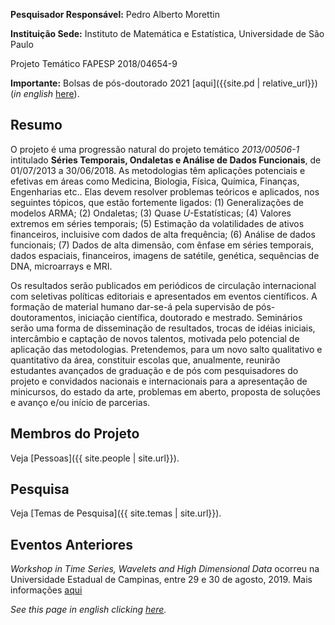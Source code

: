 ﻿---
# Feel free to add content and custom Front Matter to this file.
# To modify the layout, see https://jekyllrb.com/docs/themes/#overriding-theme-defaults
layout: default
---

**Pesquisador Responsável:** Pedro Alberto Morettin

**Instituição Sede:** Instituto de Matemática e Estatística, Universidade de
São Paulo

Projeto Temático FAPESP 2018/04654-9

**Importante:** Bolsas de pós-doutorado 2021 [aqui]({{site.pd | relative_url}}) (*in english* [here](PD_advertisement_ENG.md)).

## Resumo

O projeto é uma progressão natural do projeto temático *2013/00506-1*
intitulado **Séries Temporais, Ondaletas e Análise de Dados Funcionais**, 
de 01/07/2013 a 30/06/2018. As metodologias têm
aplicações potenciais e efetivas em áreas como Medicina, Biologia,
Física, Química, Finanças, Engenharias etc.. Elas devem resolver
problemas teóricos e aplicados, nos seguintes tópicos, que estão
fortemente ligados: (1) Generalizações de modelos ARMA; (2) Ondaletas;
(3) Quase *U*-Estatísticas; (4) Valores extremos em séries temporais;
(5) Estimação da volatilidades de ativos financeiros, incluisive com
dados de alta frequência; (6) Análise de dados funcionais; (7) Dados de
alta dimensão, com ênfase em séries temporais, dados espaciais,
financeiros, imagens de satétile, genética, sequências de DNA,
microarrays e MRI.

Os resultados serão publicados em periódicos de circulação internacional
com seletivas políticas editoriais e apresentados em eventos
científicos. A formação de material humano dar-se-á pela supervisão de
pós-doutoramentos, iniciação científica, doutorado e mestrado.
Seminários serão uma forma de disseminação de resultados, trocas de
idéias iniciais, intercâmbio e captação de novos talentos, motivada pelo
potencial de aplicação das metodologias. Pretendemos, para um novo salto
qualitativo e quantitativo da área, constituir escolas que, anualmente,
reunirão estudantes avançados de graduação e de pós com pesquisadores do
projeto e convidados nacionais e internacionais para a apresentação de
minicursos, do estado da arte, problemas em aberto, proposta de soluções
e avanço e/ou início de parcerias.

## Membros do Projeto

Veja [Pessoas]({{ site.people | site.url}}).

## Pesquisa

Veja [Temas de Pesquisa]({{ site.temas | site.url}}).

## Eventos Anteriores

*Workshop in Time Series, Wavelets and High Dimensional Data* ocorreu na Universidade Estadual de Campinas, entre 29 e 30 de agosto, 2019. Mais informações [aqui](workshop1.md)

*See this page in english clicking [here](index_ENG.md).*
